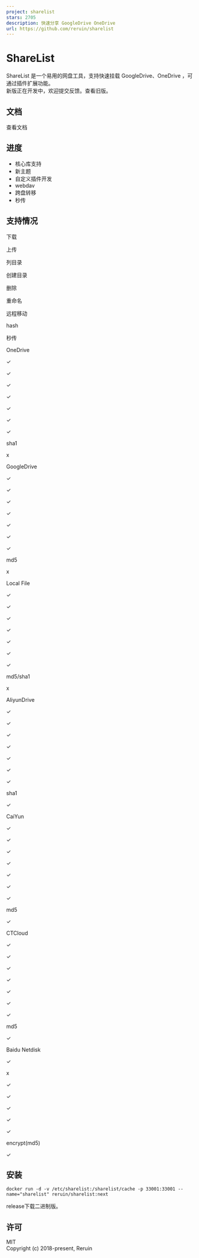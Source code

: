 ```yaml
---
project: sharelist
stars: 2705
description: 快速分享 GoogleDrive OneDrive 
url: https://github.com/reruin/sharelist
---
```


ShareList
=========

ShareList 是一个易用的网盘工具，支持快速挂载 GoogleDrive、OneDrive ，可通过插件扩展功能。  
新版正在开发中，欢迎提交反馈。查看旧版。

文档
--

查看文档

进度
--

-   核心库支持
-   新主题
-   自定义插件开发
-   webdav
-   跨盘转移
-   秒传

支持情况
----

下载

上传

列目录

创建目录

删除

重命名

远程移动

hash

秒传

OneDrive

✓

✓

✓

✓

✓

✓

✓

sha1

x

GoogleDrive

✓

✓

✓

✓

✓

✓

✓

md5

x

Local File

✓

✓

✓

✓

✓

✓

✓

md5/sha1

x

AliyunDrive

✓

✓

✓

✓

✓

✓

✓

sha1

✓

CaiYun

✓

✓

✓

✓

✓

✓

✓

md5

✓

CTCloud

✓

✓

✓

✓

✓

✓

✓

md5

✓

Baidu Netdisk

✓

x

✓

✓

✓

✓

✓

encrypt(md5)

✓

安装
--

```
docker run -d -v /etc/sharelist:/sharelist/cache -p 33001:33001 --name="sharelist" reruin/sharelist:next
```

release下载二进制版。

许可
--

MIT  
Copyright (c) 2018-present, Reruin
